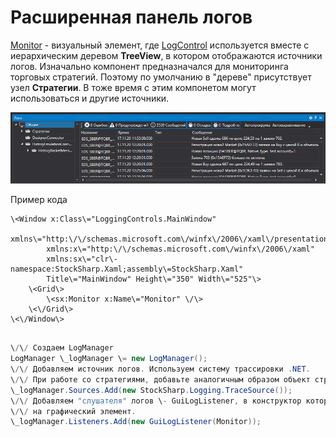 # Расширенная панель логов

[Monitor](../api/StockSharp.Xaml.Monitor.html) \- визуальный элемент, где [LogControl](GUILogControl.md) используется вместе с иерархическим деревом **TreeView**, в котором отображаются источники логов. Изначально компонент предназначался для мониторинга торговых стратегий. Поэтому по умолчанию в "дереве" присутствует узел **Стратегии**. В тоже время с этим компонетом могут использоваться и другие источники. 

![GUI Monitor](../images/GUI_Monitor.png)

Пример кода

```xaml
\<Window x:Class\="LoggingControls.MainWindow"
        xmlns\="http:\/\/schemas.microsoft.com\/winfx\/2006\/xaml\/presentation"
        xmlns:x\="http:\/\/schemas.microsoft.com\/winfx\/2006\/xaml"
        xmlns:sx\="clr\-namespace:StockSharp.Xaml;assembly\=StockSharp.Xaml"
        Title\="MainWindow" Height\="350" Width\="525"\>
    \<Grid\>
        \<sx:Monitor x:Name\="Monitor" \/\>
    \<\/Grid\>
\<\/Window\>
				
```
```cs
\/\/ Создаем LogManager
LogManager \_logManager \= new LogManager();
\/\/ Добавляем источник логов. Используем систему трассировки .NET.
\/\/ При работе со стратегиями, добавьте аналогичным образом объект стратегии
\_logManager.Sources.Add(new StockSharp.Logging.TraceSource());
\/\/ Добавляем "слушателя" логов \- GuiLogListener, в конструктор которого передаем ссылку
\/\/ на графический элемент.
\_logManager.Listeners.Add(new GuiLogListener(Monitor));
                  
```
